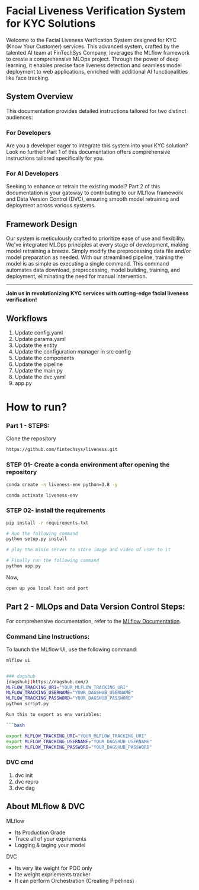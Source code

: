 # Facial Liveness Verification System for KYC Solutions

Welcome to the Facial Liveness Verification System designed for KYC (Know Your Customer) services. This advanced system, crafted by the talented AI team at FinTechSys Company, leverages the MLflow framework to create a comprehensive MLOps project. Through the power of deep learning, it enables precise face liveness detection and seamless model deployment to web applications, enriched with additional AI functionalities like face tracking.

## System Overview

This documentation provides detailed instructions tailored for two distinct audiences:

### For Developers

Are you a developer eager to integrate this system into your KYC solution? Look no further! Part 1 of this documentation offers comprehensive instructions tailored specifically for you.

### For AI Developers

Seeking to enhance or retrain the existing model? Part 2 of this documentation is your gateway to contributing to our MLflow framework and Data Version Control (DVC), ensuring smooth model retraining and deployment across various systems.

## Framework Design

Our system is meticulously crafted to prioritize ease of use and flexibility. We've integrated MLOps principles at every stage of development, making model retraining a breeze. Simply modify the preprocessing data file and/or model preparation as needed. With our streamlined pipeline, training the model is as simple as executing a single command. This command automates data download, preprocessing, model building, training, and deployment, eliminating the need for manual intervention.

---

**Join us in revolutionizing KYC services with cutting-edge facial liveness verification!**




## Workflows

1. Update config.yaml
2. Update params.yaml
3. Update the entity
4. Update the configuration manager in src config
5. Update the components
6. Update the pipeline 
7. Update the main.py
8. Update the dvc.yaml
9. app.py

# How to run?
### Part 1 - STEPS:

Clone the repository

```bash
https://github.com/fintechsys/liveness.git
```
### STEP 01- Create a conda environment after opening the repository

```bash
conda create -n liveness-env python=3.8 -y
```

```bash
conda activate liveness-env
```


### STEP 02- install the requirements
```bash
pip install -r requirements.txt
```

```bash
# Run the following command
python setup.py install
```

```bash
# play the minio server to store image and video of user to it
```

```bash
# Finally run the following command
python app.py
```

Now,
```bash
open up you local host and port
```






## Part 2 - MLOps and Data Version Control Steps:

For comprehensive documentation, refer to the [MLflow Documentation](https://mlflow.org/docs/latest/index.html).

### Command Line Instructions:

To launch the MLflow UI, use the following command:

```bash
mlflow ui


### dagshub
[dagshub](https://dagshub.com/)
MLFLOW_TRACKING_URI="YOUR_MLFLOW_TRACKING_URI"
MLFLOW_TRACKING_USERNAME="YOUR_DAGSHUB_USERNAME"
MLFLOW_TRACKING_PASSWORD="YOUR_DAGSHUB_PASSWORD"
python script.py

Run this to export as env variables:

```bash

export MLFLOW_TRACKING_URI="YOUR_MLFLOW_TRACKING_URI"
export MLFLOW_TRACKING_USERNAME="YOUR_DAGSHUB_USERNAME"
export MLFLOW_TRACKING_PASSWORD="YOUR_DAGSHUB_PASSWORD"

```


### DVC cmd

1. dvc init
2. dvc repro
3. dvc dag


## About MLflow & DVC

MLflow

 - Its Production Grade
 - Trace all of your expriements
 - Logging & taging your model


DVC 

 - Its very lite weight for POC only
 - lite weight expriements tracker
 - It can perform Orchestration (Creating Pipelines)


